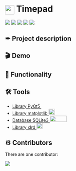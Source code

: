 <h1><img align="center" src="https://user-images.githubusercontent.com/57627872/214697859-0f108607-3a43-4c14-8e90-d61587b5d854.png" height="30" width="30" alt="rudadadadada" height="30" width="40" /> Timepad</h1>

<a href="https://www.python.org/"><img src="https://img.shields.io/badge/python-3.11-brightgreen"></a>
<a href="https://pypi.org/project/PyQt5/"><img src="https://img.shields.io/badge/Powered%20by-PyQt5-green"/></a>
<a href="https://matplotlib.org/"><img src="https://img.shields.io/badge/Powered%20by-matplotlib-blue"/></a>
<a href="https://sqlite.org/index.html"><img src="https://img.shields.io/badge/Powered%20by-SQLite-blue"/></a>
<a href="https://xlrd.readthedocs.io/en/latest/"><img src="https://img.shields.io/badge/Powered%20by-xlrd-orange"/></a>

## ✒ Project description

## 🎬 Demo

## 🧩 Functionality


## 🛠️ Tools
- <a href="https://pypi.org/project/PyQt5/">Library PyQt5 <img src="https://user-images.githubusercontent.com/57627872/214693985-6000e05c-da64-4f84-9432-dac8591cc6fa.png" height="15" width="20"></a>
- <a href="https://matplotlib.org/">Library matplotlib <img src="https://user-images.githubusercontent.com/57627872/214694283-2bae226d-8b0c-4363-a220-e63ff1972daa.png" height="20" width="20"></a>
- <a href="https://sqlite.org/index.html">Database SQLite3 <img src="https://user-images.githubusercontent.com/57627872/214694827-ec962128-e0e6-4c71-b4f8-f1edbc544c79.png" height="20" width="55"></a>
- <a href="https://xlrd.readthedocs.io/en/latest/">Library xlrd <img src="https://user-images.githubusercontent.com/57627872/214695193-11e2923b-b591-49e1-af1c-b32711fed84b.png" height="20" width="20"></a>


## ⚙️ Contributors
There are one contributor:

<a href = "https://github.com/rudadadadada/timepad/graphs/contributors">
<img src = "https://contrib.rocks/image?repo=rudadadadada/timepad"/>
</a>
